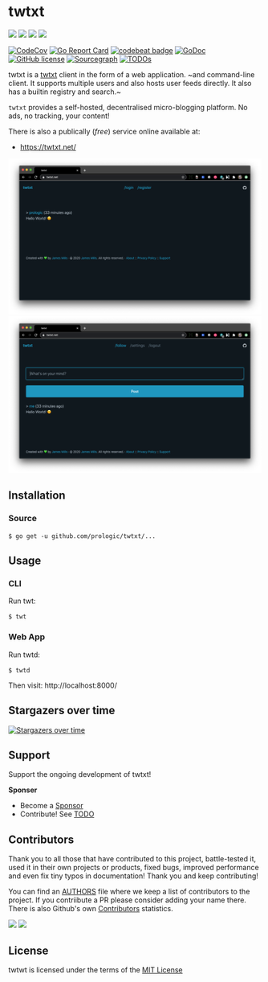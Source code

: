 # twtxt

![](https://github.com/prologic/twtxt/workflows/Coverage/badge.svg)
![](https://github.com/prologic/twtxt/workflows/Docker/badge.svg)
![](https://github.com/prologic/twtxt/workflows/Go/badge.svg)
![](https://github.com/prologic/twtxt/workflows/ReviewDog/badge.svg)

[![CodeCov](https://codecov.io/gh/prologic/twtxt/branch/master/graph/badge.svg)](https://codecov.io/gh/prologic/twtxt)
[![Go Report Card](https://goreportcard.com/badge/prologic/twtxt)](https://goreportcard.com/report/prologic/twtxt)
[![codebeat badge](https://codebeat.co/badges/15fba8a5-3044-4f40-936f-9e0f5d5d1fd9)](https://codebeat.co/projects/github-com-prologic-twtxt-master)
[![GoDoc](https://godoc.org/github.com/prologic/twtxt?status.svg)](https://godoc.org/github.com/prologic/twtxt) 
[![GitHub license](https://img.shields.io/github/license/prologic/twtxt.svg)](https://github.com/prologic/twtxt)
[![Sourcegraph](https://sourcegraph.com/github.com/prologic/twtxt/-/badge.svg)](https://sourcegraph.com/github.com/prologic/twtxt?badge)
[![TODOs](https://img.shields.io/endpoint?url=https://api.tickgit.com/badge?repo=github.com/prologic/twtxt)](https://www.tickgit.com/browse?repo=github.com/prologic/twtxt)

twtxt is a [twtxt](https://twtxt.readthedocs.io/en/latest/) client in the form
of a web application. ~and command-line client. It supports multiple users and
also hosts user feeds directly. It also  has a builtin registry and search.~

`twtxt` provides a self-hosted, decentralised micro-blogging platform. No ads, no tracking, your content!

There is also a publically (_free_) service online available at:

- https://twtxt.net/

![Screenshot 1](./screenshot1.png)
![Screenshot 2](./screenshot2.png)

## Installation

### Source

```#!bash
$ go get -u github.com/prologic/twtxt/...
```

## Usage

### CLI

Run twt:

```#!bash
$ twt
```

### Web App

Run twtd:

```#!bash
$ twtd
```

Then visit: http://localhost:8000/

## Stargazers over time

[![Stargazers over time](https://starcharts.herokuapp.com/prologic/twtxt.svg)](https://starcharts.herokuapp.com/prologic/twtxt)

## Support

Support the ongoing development of twtxt!

**Sponser**

- Become a [Sponsor](https://www.patreon.com/prologic)
- Contribute! See [TODO](/TODO.md)

## Contributors

Thank you to all those that have contributed to this project, battle-tested it, used it in their own projects or products, fixed bugs, improved performance and even fix tiny typos in documentation! Thank you and keep contributing!

You can find an [AUTHORS](/AUTHORS) file where we keep a list of contributors to the project. If you contriibute a PR please consider adding your name there. There is also Github's own [Contributors](https://github.com/prologic/twtxt/graphs/contributors) statistics.

[![](https://sourcerer.io/fame/prologic/prologic/twtxt/images/0)](https://sourcerer.io/fame/prologic/prologic/twtxt/links/0)
[![](https://sourcerer.io/fame/prologic/prologic/twtxt/images/1)](https://sourcerer.io/fame/prologic/prologic/twtxt/links/1)

## License

twtwt is licensed under the terms of the [MIT License](/LICENSE)
